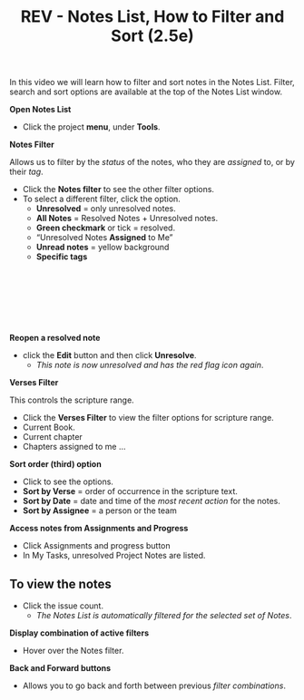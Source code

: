 ﻿---
title: REV - Notes List, How to Filter and Sort (2.5e)
---
In this video we will learn how to filter and sort notes in the Notes List. Filter, search and sort options are available at the top of the Notes List window.

**Open Notes List**

-  Click the project **menu**, under **Tools**.

**Notes Filter**

Allows us to filter by the *status* of the notes, who they are *assigned* to, or by their *tag*.

-  Click the **Notes filter** to see the other filter options.
-  To select a different filter, click the option.
    -  **Unresolved** = only unresolved notes.
    -  **All Notes** = Resolved Notes + Unresolved notes.
    -  **Green checkmark** or tick = resolved.
    -  “Unresolved Notes **Assigned** to Me”
    -  **Unread notes** = yellow background
    -  **Specific tags**

 
-----

 
-----


**Reopen a resolved note**

-  click the **Edit** button and then click **Unresolve**.
    -  *This note is now unresolved and has the red flag icon again*.

**Verses Filter**

This controls the scripture range.

-  Click the **Verses Filter** to view the filter options for scripture range.
-  Current Book.
-  Current chapter
-  Chapters assigned to me …

**Sort order (third) option**

-  Click to see the options.
-  **Sort by Verse** = order of occurrence in the scripture text.
-  **Sort by Date** = date and time of the *most* *recent action* for the notes.
-  **Sort by Assignee** = a person or the team

**Access notes from Assignments and Progress**

-  Click Assignments and progress button
-  In My Tasks, unresolved Project Notes are listed.

## To view the notes

-  Click the issue count.
    -  *The Notes List is automatically filtered for the selected set of Notes*.

**Display combination of active filters**

-  Hover over the Notes filter.

**Back and Forward buttons**

-  Allows you to go back and forth between previous *filter combinations*.
